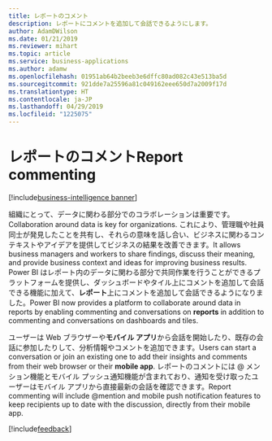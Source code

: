```yaml
---
title: レポートのコメント
description: レポートにコメントを追加して会話できるようにします。
author: AdamDWilson
ms.date: 01/21/2019
ms.reviewer: mihart
ms.topic: article
ms.service: business-applications
ms.author: adamw
ms.openlocfilehash: 01951ab64b2beeb3e6dffc80ad082c43e513ba5d
ms.sourcegitcommit: 921dde7a25596a81c049162eee650d7a2009f17d
ms.translationtype: HT
ms.contentlocale: ja-JP
ms.lasthandoff: 04/29/2019
ms.locfileid: "1225075"
---
```

#  <a name="report-commenting"></a><span data-ttu-id="8fe01-103">レポートのコメント</span><span class="sxs-lookup"><span data-stu-id="8fe01-103">Report commenting</span></span>
[!include[business-intelligence banner](../../includes/business-intelligence.md)]





<span data-ttu-id="8fe01-104">組織にとって、データに関わる部分でのコラボレーションは重要です。</span><span class="sxs-lookup"><span data-stu-id="8fe01-104">Collaboration around data is key for organizations.</span></span> <span data-ttu-id="8fe01-105">これにより、管理職や社員同士が発見したことを共有し、それらの意味を話し合い、ビジネスに関わるコンテキストやアイデアを提供してビジネスの結果を改善できます。</span><span class="sxs-lookup"><span data-stu-id="8fe01-105">It allows business managers and workers to share findings, discuss their meaning, and provide business context and ideas for improving business results.</span></span> <span data-ttu-id="8fe01-106">Power BI はレポート内のデータに関わる部分で共同作業を行うことができるプラットフォームを提供し、ダッシュボードやタイル上にコメントを追加して会話できる機能に加えて、**レポート**上にコメントを追加して会話できるようになりました。</span><span class="sxs-lookup"><span data-stu-id="8fe01-106">Power BI now provides a platform to collaborate around data in reports by enabling commenting and conversations on **reports** in addition to commenting and conversations on dashboards and tiles.</span></span>

<span data-ttu-id="8fe01-107">ユーザーは Web ブラウザーや**モバイル アプリ**から会話を開始したり、既存の会話に参加したりして、分析情報やコメントを追加できます。</span><span class="sxs-lookup"><span data-stu-id="8fe01-107">Users can start a conversation or join an existing one to add their insights and comments from their web browser or their **mobile app**.</span></span> <span data-ttu-id="8fe01-108">レポートのコメントには \@ メンション機能とモバイル プッシュ通知機能が含まれており、通知を受け取ったユーザーはモバイル アプリから直接最新の会話を確認できます。</span><span class="sxs-lookup"><span data-stu-id="8fe01-108">Report commenting will include \@mention and mobile push notification features to keep recipients up to date with the discussion, directly from their mobile app.</span></span>

[!include[feedback](../includes/mobile-feedback.md)]
